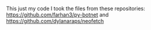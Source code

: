 This just my code
I took the files from these repositories: https://github.com/farhan3/py-botnet and https://github.com/dylanaraps/neofetch
